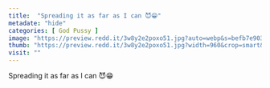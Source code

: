 ```yaml
---
title:  "Spreading it as far as I can 😈😁"
metadate: "hide"
categories: [ God Pussy ]
image: "https://preview.redd.it/3w8y2e2poxo51.jpg?auto=webp&s=befb7e903cab4205aa25f67e814296424e2b7e82"
thumb: "https://preview.redd.it/3w8y2e2poxo51.jpg?width=960&crop=smart&auto=webp&s=aa2a37f4187e3714901030fe60249a8fdd703d7c"
visit: ""
---
```

Spreading it as far as I can 😈😁

